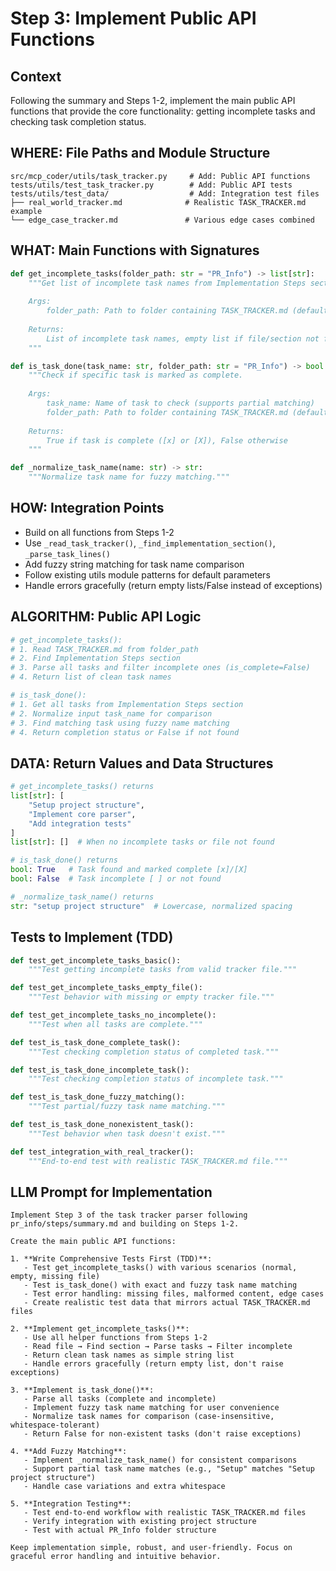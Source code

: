 # Step 3: Implement Public API Functions

## Context
Following the summary and Steps 1-2, implement the main public API functions that provide the core functionality: getting incomplete tasks and checking task completion status.

## WHERE: File Paths and Module Structure
```
src/mcp_coder/utils/task_tracker.py     # Add: Public API functions  
tests/utils/test_task_tracker.py        # Add: Public API tests
tests/utils/test_data/                  # Add: Integration test files
├── real_world_tracker.md              # Realistic TASK_TRACKER.md example
└── edge_case_tracker.md               # Various edge cases combined
```

## WHAT: Main Functions with Signatures
```python
def get_incomplete_tasks(folder_path: str = "PR_Info") -> list[str]:
    """Get list of incomplete task names from Implementation Steps section.
    
    Args:
        folder_path: Path to folder containing TASK_TRACKER.md (default: "PR_Info")
        
    Returns:
        List of incomplete task names, empty list if file/section not found
    """

def is_task_done(task_name: str, folder_path: str = "PR_Info") -> bool:
    """Check if specific task is marked as complete.
    
    Args:
        task_name: Name of task to check (supports partial matching)
        folder_path: Path to folder containing TASK_TRACKER.md (default: "PR_Info")
        
    Returns:
        True if task is complete ([x] or [X]), False otherwise
    """

def _normalize_task_name(name: str) -> str:
    """Normalize task name for fuzzy matching."""
```

## HOW: Integration Points
- Build on all functions from Steps 1-2
- Use `_read_task_tracker()`, `_find_implementation_section()`, `_parse_task_lines()`
- Add fuzzy string matching for task name comparison
- Follow existing utils module patterns for default parameters
- Handle errors gracefully (return empty lists/False instead of exceptions)

## ALGORITHM: Public API Logic
```python
# get_incomplete_tasks():
# 1. Read TASK_TRACKER.md from folder_path
# 2. Find Implementation Steps section
# 3. Parse all tasks and filter incomplete ones (is_complete=False)
# 4. Return list of clean task names

# is_task_done():
# 1. Get all tasks from Implementation Steps section
# 2. Normalize input task_name for comparison
# 3. Find matching task using fuzzy name matching
# 4. Return completion status or False if not found
```

## DATA: Return Values and Data Structures
```python
# get_incomplete_tasks() returns
list[str]: [
    "Setup project structure",
    "Implement core parser", 
    "Add integration tests"
]
list[str]: []  # When no incomplete tasks or file not found

# is_task_done() returns
bool: True   # Task found and marked complete [x]/[X]
bool: False  # Task incomplete [ ] or not found

# _normalize_task_name() returns  
str: "setup project structure"  # Lowercase, normalized spacing
```

## Tests to Implement (TDD)
```python
def test_get_incomplete_tasks_basic():
    """Test getting incomplete tasks from valid tracker file."""

def test_get_incomplete_tasks_empty_file():
    """Test behavior with missing or empty tracker file."""

def test_get_incomplete_tasks_no_incomplete():
    """Test when all tasks are complete."""

def test_is_task_done_complete_task():
    """Test checking completion status of completed task."""

def test_is_task_done_incomplete_task():
    """Test checking completion status of incomplete task."""

def test_is_task_done_fuzzy_matching():
    """Test partial/fuzzy task name matching."""

def test_is_task_done_nonexistent_task():
    """Test behavior when task doesn't exist."""

def test_integration_with_real_tracker():
    """End-to-end test with realistic TASK_TRACKER.md file."""
```

## LLM Prompt for Implementation
```
Implement Step 3 of the task tracker parser following pr_info/steps/summary.md and building on Steps 1-2.

Create the main public API functions:

1. **Write Comprehensive Tests First (TDD)**:
   - Test get_incomplete_tasks() with various scenarios (normal, empty, missing file)
   - Test is_task_done() with exact and fuzzy task name matching
   - Test error handling: missing files, malformed content, edge cases
   - Create realistic test data that mirrors actual TASK_TRACKER.md files

2. **Implement get_incomplete_tasks()**:
   - Use all helper functions from Steps 1-2
   - Read file → Find section → Parse tasks → Filter incomplete
   - Return clean task names as simple string list
   - Handle errors gracefully (return empty list, don't raise exceptions)

3. **Implement is_task_done()**:
   - Parse all tasks (complete and incomplete)
   - Implement fuzzy task name matching for user convenience
   - Normalize task names for comparison (case-insensitive, whitespace-tolerant)
   - Return False for non-existent tasks (don't raise exceptions)

4. **Add Fuzzy Matching**:
   - Implement _normalize_task_name() for consistent comparisons
   - Support partial task name matches (e.g., "Setup" matches "Setup project structure")
   - Handle case variations and extra whitespace

5. **Integration Testing**:
   - Test end-to-end workflow with realistic TASK_TRACKER.md files
   - Verify integration with existing project structure
   - Test with actual PR_Info folder structure

Keep implementation simple, robust, and user-friendly. Focus on graceful error handling and intuitive behavior.
```

